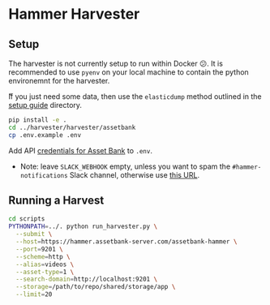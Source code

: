 # Hammer Harvester

## Setup

The harvester is not currently setup to run within Docker 😕. It is recommended to use `pyenv` on your local machine to contain the python environemnt for the harvester.

ّIf you just need some data, then use the `elasticdump` method outlined in the [setup guide](../docs/getting-started.md) directory.

```sh
pip install -e .
cd ../harvester/harvester/assetbank
cp .env.example .env
```

Add API [credentials for Asset Bank](http://tpm.office.cogapp.com/index.php/pwd/view/769) to `.env`.

-   Note: leave `SLACK_WEBHOOK` empty, unless you want to spam the `#hammer-notifications` Slack channel, otherwise use [this URL](https://tpm.office.cogapp.com/index.php/pwd/view/1059).

## Running a Harvest

```sh
cd scripts
PYTHONPATH=../. python run_harvester.py \
  --submit \
  --host=https://hammer.assetbank-server.com/assetbank-hammer \
  --port=9201 \
  --scheme=http \
  --alias=videos \
  --asset-type=1 \
  --search-domain=http://localhost:9201 \
  --storage=/path/to/repo/shared/storage/app \
  --limit=20
```
